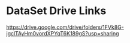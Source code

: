# DataSet Drive Links
https://drive.google.com/drive/folders/1FVk8G-jgclTAyHm0vordXPYqT6K189gS?usp=sharing
